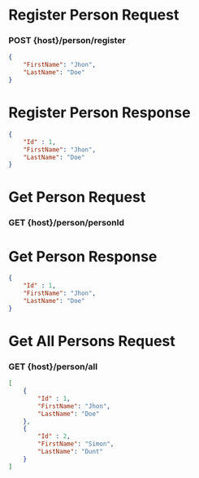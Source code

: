 # Register Person Request
### POST {host}/person/register

```json
{
    "FirstName": "Jhon",
    "LastName": "Doe"
}
```

# Register Person Response
```json
{
    "Id" : 1,
    "FirstName": "Jhon",
    "LastName": "Doe"
}
```

# Get Person Request
### GET {host}/person/personId


# Get Person Response
```json
{
    "Id" : 1,
    "FirstName": "Jhon",
    "LastName": "Doe"
}
```

# Get All Persons Request
### GET {host}/person/all

```json
[
    {
        "Id" : 1,
        "FirstName": "Jhon",
        "LastName": "Doe"
    },
    {
        "Id" : 2,
        "FirstName": "Simon",
        "LastName": "Dunt"
    }
]
```